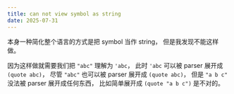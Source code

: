 ```yaml
---
title: can not view symbol as string
date: 2025-07-31
---
```


本身一种简化整个语言的方式是把 symbol 当作 string，
但是我发现不能这样做。

因为这样做就需要我们把 `"abc"` 理解为 `'abc`，
此时 `'abc` 可以被 parser 展开成 `(quote abc)`，
尽管 `"abc"` 也可以被 parser 展开成 `(quote abc)`，
但是 `"a b c"` 没法被 parser 展开成任何东西，
比如简单展开成 `(quote "a b c")` 是不对的。
